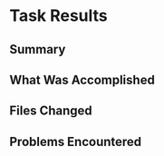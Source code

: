# Task Results

## Summary


## What Was Accomplished


## Files Changed


## Problems Encountered

[//]: # (Document any unexpected issues that arose during task execution, how they were solved, or if they weren't solved, explain why.)
